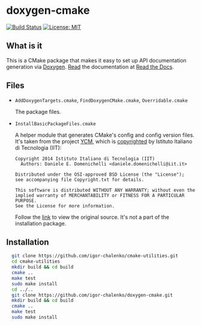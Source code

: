 # doxygen-cmake
[![Build Status](https://app.travis-ci.com/igor-chalenko/doxygen-cmake.svg?branch=master)](https://app.travis-ci.com/igor-chalenko/doxygen-cmake)
[![License: MIT](https://img.shields.io/badge/License-MIT-yellow.svg)](https://opensource.org/licenses/MIT)

What is it
----------

This is a CMake package that makes it easy to set up API documentation
generation via
[Doxygen](https://github.com/doxygen/doxygen).
[Read](https://doxygen-cmake.readthedocs.io/en/latest/index.html)
the documentation at [Read the Docs](https://readthedocs.io/).

Files
-----
* `AddDoxygenTargets.cmake`, `FindDoxygenCMake.cmake`,  `Overridable.cmake` 

  The package files.

* `InstallBasicPackageFiles.cmake`

  A helper module that generates CMake's config and config version files.
  It's taken from the project [YCM](https://github.com/robotology/ycm),
  which is
  [copyrighted](https://github.com/robotology/ycm/blob/master/Copyright.txt)
  by Istituto Italiano di Tecnologia (IIT):

    ```
    Copyright 2014 Istituto Italiano di Tecnologia (IIT)
      Authors: Daniele E. Domenichelli <daniele.domenichelli@iit.it>

    Distributed under the OSI-approved BSD License (the "License");
    see accompanying file Copyright.txt for details.

    This software is distributed WITHOUT ANY WARRANTY; without even the
    implied warranty of MERCHANTABILITY or FITNESS FOR A PARTICULAR PURPOSE.
    See the License for more information.
    ```

  Follow the
  [link](https://github.com/robotology/ycm/blob/master/modules/InstallBasicPackageFiles.cmake)
  to view the original source. It's not a part of the installation package.
     
Installation
------------

```bash
  git clone https://github.com/igor-chalenko/cmake-utilities.git
  cd cmake-utilities
  mkdir build && cd build
  cmake ..
  make test
  sudo make install
  cd ../..
  git clone https://github.com/igor-chalenko/doxygen-cmake.git
  mkdir build && cd build
  cmake ..
  make test
  sudo make install
```
